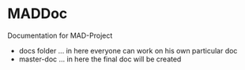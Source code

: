 MADDoc
======

Documentation for MAD-Project

- docs folder ... in here everyone can work on his own particular doc
- master-doc ... in here the final doc will be created
